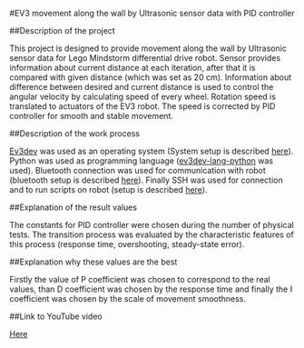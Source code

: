 #EV3 movement along the wall by Ultrasonic sensor data with PID controller

##Description of the project

This project is designed to provide movement along the wall by Ultrasonic sensor data for Lego Mindstorm differential drive robot. Sensor provides information about current distance at each iteration, after that it is compared with given distance (which was set as 20 cm). Information about difference between desired and current distance is used to control the angular velocity by calculating speed of every wheel. Rotation speed is translated to actuators of the EV3 robot. The speed is corrected by PID controller for smooth and stable movement.

##Description of the work process

[Ev3dev](http://www.ev3dev.org/) was used as an operating system (System setup is described [here](http://www.ev3dev.org/docs/getting-started/)). Python was used as programming language ([ev3dev-lang-python](https://github.com/ev3dev/ev3dev-lang-python)  was used). Bluetooth connection was used for communication with robot (bluetooth setup is described [here](http://www.ev3dev.org/docs/tutorials/connecting-to-the-internet-via-bluetooth/)). Finally SSH was used for connection and to run scripts on robot (setup is described [here](http://www.ev3dev.org/docs/tutorials/connecting-to-ev3dev-with-ssh/)).

##Explanation of the result values

The constants for PID controller were chosen during the number of physical tests. The transition process was evaluated by the characteristic features of this process (response time, overshooting, steady-state error).

##Explanation why these values are the best

Firstly the value of P coefficient was chosen to correspond to the real values, than D coefficient was chosen by the response time and finally the I coefficient was chosen by the scale of movement smoothness.

##Link to YouTube video

[Here](https://www.youtube.com/watch?v=ip0MgYu2i68)

